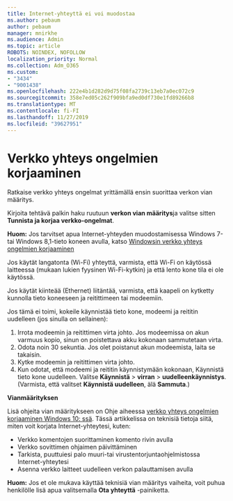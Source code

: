 ```yaml
---
title: Internet-yhteyttä ei voi muodostaa
ms.author: pebaum
author: pebaum
manager: mnirkhe
ms.audience: Admin
ms.topic: article
ROBOTS: NOINDEX, NOFOLLOW
localization_priority: Normal
ms.collection: Adm_O365
ms.custom:
- "3434"
- "9001438"
ms.openlocfilehash: 222e4b1d282d9d75f08fa2739c13eb7a0ec072c9
ms.sourcegitcommit: 358e7ed05c262f909bfa9ed0df730e1fd89266b8
ms.translationtype: MT
ms.contentlocale: fi-FI
ms.lasthandoff: 11/27/2019
ms.locfileid: "39627951"
---
```

# <a name="fix-network-connection-issues"></a>Verkko yhteys ongelmien korjaaminen

Ratkaise verkko yhteys ongelmat yrittämällä ensin suorittaa verkon vian määritys. 

Kirjoita tehtävä palkin haku ruutuun **verkon vian määritys**ja valitse sitten **Tunnista ja korjaa verkko-ongelmat**.

**Huom:** Jos tarvitset apua Internet-yhteyden muodostamisessa Windows 7-tai Windows 8,1-tieto koneen avulla, katso [Windowsin verkko yhteys ongelmien korjaaminen](https://support.microsoft.com/help/15287) 

Jos käytät langatonta (Wi-Fi) yhteyttä, varmista, että Wi-Fi on käytössä laitteessa (mukaan lukien fyysinen Wi-Fi-kytkin) ja että lento kone tila ei ole käytössä.

Jos käytät kiinteää (Ethernet) liitäntää, varmista, että kaapeli on kytketty kunnolla tieto koneeseen ja reitittimeen tai modeemiin.

Jos tämä ei toimi, kokeile käynnistää tieto kone, modeemi ja reititin uudelleen (jos sinulla on sellainen):

1. Irrota modeemin ja reitittimen virta johto. Jos modeemissa on akun varmuus kopio, sinun on poistettava akku kokonaan sammutetaan virta.
2. Odota noin 30 sekuntia. Jos olet poistanut akun modeemista, laita se takaisin.
3. Kytke modeemin ja reitittimen virta johto.
4. Kun odotat, että modeemi ja reititin käynnistymään kokonaan, Käynnistä tieto kone uudelleen. Valitse **Käynnistä** > **virran** > **uudelleenkäynnistys**. (Varmista, että valitset **Käynnistä uudelleen**, älä **Sammuta**.)

**Vianmäärityksen**

Lisä ohjeita vian määritykseen on Ohje aiheessa [verkko yhteys ongelmien korjaaminen Windows 10: ssä](https://support.microsoft.com/help/10741?ocid=SMC10741%2F). Tässä artikkelissa on teknisiä tietoja siitä, miten voit korjata Internet-yhteytesi, kuten:

- Verkko komentojen suorittaminen komento rivin avulla
- Verkko sovittimen ohjaimen päivittäminen
- Tarkista, puuttuiesi palo muuri-tai virustentorjuntaohjelmistossa Internet-yhteytesi
- Asenna verkko laitteet uudelleen verkon palauttamisen avulla

**Huom:** Jos et ole mukava käyttää teknisiä vian määritys vaiheita, voit puhua henkilölle lisä apua valitsemalla **Ota yhteyttä** -painiketta.